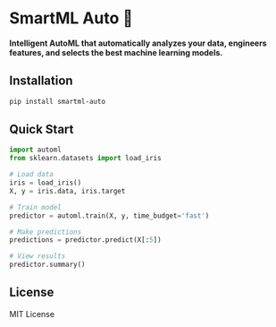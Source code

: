 # SmartML Auto 🤖

**Intelligent AutoML that automatically analyzes your data, engineers features, and selects the best machine learning models.**

## Installation

```bash
pip install smartml-auto
```

## Quick Start

```python
import automl
from sklearn.datasets import load_iris

# Load data
iris = load_iris()
X, y = iris.data, iris.target

# Train model
predictor = automl.train(X, y, time_budget='fast')

# Make predictions
predictions = predictor.predict(X[:5])

# View results
predictor.summary()
```

## License

MIT License
